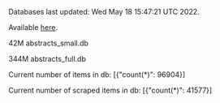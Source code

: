 Databases last updated: Wed May 18 15:47:21 UTC 2022. 

Available [here](https://github.com/cbeauhilton/ash-db/releases).


42M	abstracts_small.db

344M	abstracts_full.db

Current number of items in db:
[{"count(*)": 96904}]

Current number of scraped items in db:
[{"count(*)": 41577}]
